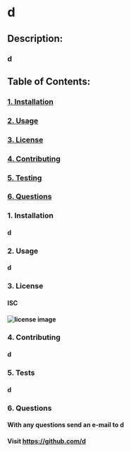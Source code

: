 # d
  ## Description:
  ### d
  ## Table of Contents:
  ###     [1. Installation](#Installation)
  ###     [2. Usage](#Usage)
  ###     [3. License](#License)
  ###     [4. Contributing](#Contributing)
  ###     [5. Testing](#Tests)
  ###     [6. Questions](#Questions)

  ### 1. Installation
  #### d

  ### 2. Usage
  #### d

  ### 3. License
  #### ISC
  #### ![license image](https://img.shields.io/badge/License-ISC-color=orange.svg)

  ### 4. Contributing
  #### d

  ### 5. Tests
  #### d

  ### 6. Questions
  #### With any questions send an e-mail to d
  #### Visit https://github.com/d

